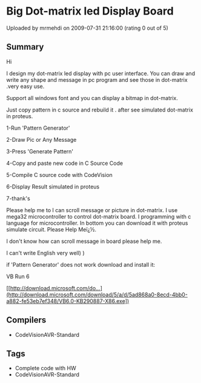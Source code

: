 # Big Dot-matrix led Display Board

Uploaded by mrmehdi on 2009-07-31 21:16:00 (rating 0 out of 5)

## Summary

Hi  

I design my dot-matrix led display with pc user interface. You can draw and write any shape and message in pc program and see those in dot-matrix .very easy use.  

Support all windows font and you can display a bitmap in dot-matrix.  

Just copy pattern in c source and rebuild it . after see simulated dot-matrix in proteus.  

1-Run 'Pattern Generator'  

2-Draw Pic or Any Message  

3-Press 'Generate Pattern'  

4-Copy and paste new code in C Source Code  

5-Compile C source code with CodeVision  

6-Display Result simulated in proteus  

7-thank's  

Please help me to I can scroll message or picture in dot-matrix. I use mega32 microcontroller to control dot-matrix board. I programming with c language for microcontroller. In bottom you can download it with proteus simulate circuit. Please Help Meï¿½.  

I don't know how can scroll message in board please help me.  

I can't write English very well) )


if 'Pattern Generator' does not work download and install it:  

VB Run 6  

[[http://download.microsoft.com/do...](http://download.microsoft.com/download/5/a/d/5ad868a0-8ecd-4bb0-a882-fe53eb7ef348/VB6.0-KB290887-X86.exe])

## Compilers

- CodeVisionAVR-Standard

## Tags

- Complete code with HW
- CodeVisionAVR-Standard
